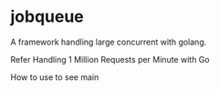 # jobqueue
A framework handling large concurrent with golang.

Refer <a herf="http://marcio.io/2015/07/handling-1-million-requests-per-minute-with-golang/">Handling 1 Million Requests per Minute with Go</a>

How to use to see main
